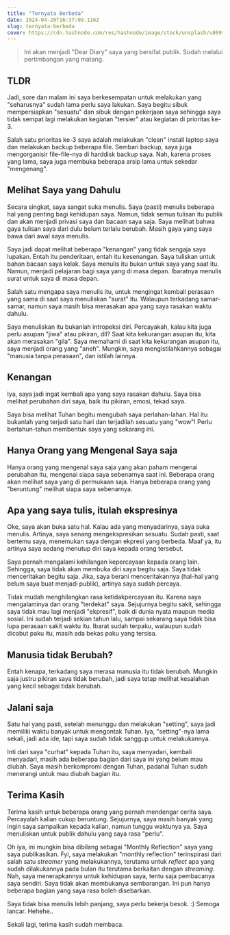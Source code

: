 ```yaml
---
title: "Ternyata Berbeda"
date: 2024-04-28T16:37:09.116Z
slug: ternyata-berbeda
cover: https://cdn.hashnode.com/res/hashnode/image/stock/unsplash/u869tFxJWnY/upload/a40ddd301ffe93d2ec7c9cd0e291ea83.jpeg
---
```


> Ini akan menjadi "Dear Diary" saya yang bersifat publik. Sudah melalui pertimbangan yang matang.

## TLDR

Jadi, sore dan malam ini saya berkesempatan untuk melakukan yang "seharusnya" sudah lama perlu saya lakukan. Saya begitu sibuk mempersiapkan "sesuatu" dan sibuk dengan pekerjaan saya sehingga saya tidak sempat lagi melakukan kegiatan "tersier" atau kegiatan di prioritas ke-3.

Salah satu prioritas ke-3 saya adalah melakukan "clean" install laptop saya dan melakukan backup beberapa file. Sembari backup, saya juga mengorganisir file-file-nya di harddisk backup saya. Nah, karena proses yang lama, saya juga membuka beberapa arsip lama untuk sekedar "mengenang".

## Melihat Saya yang Dahulu

Secara singkat, saya sangat suka menulis. Saya (pasti) menulis beberapa hal yang penting bagi kehidupan saya. Namun, tidak semua tulisan itu publik dan akan menjadi privasi saya dan bacaan saya saja. Saya melihat bahwa gaya tulisan saya dari dulu belum terlalu berubah. Masih gaya yang saya bawa dari awal saya menulis.

Saya jadi dapat melihat beberapa "kenangan" yang tidak sengaja saya lupakan. Entah itu penderitaan, entah itu kesenangan. Saya tuliskan untuk bahan bacaan saya kelak. Saya menulis itu bukan untuk saya yang saat itu. Namun, menjadi pelajaran bagi saya yang di masa depan. Ibaratnya menulis surat untuk saya di masa depan.

Salah satu mengapa saya menulis itu, untuk mengingat kembali perasaan yang sama di saat saya menuliskan "surat" itu. Walaupun terkadang samar-samar, namun saya masih bisa merasakan apa yang saya rasakan waktu dahulu.

Saya menuliskan itu bukanlah intropeksi diri. Percayakah, kalau kita juga perlu asupan "jiwa" atau pikiran, dll? Saat kita kekurangan asupan itu, kita akan merasakan "gila". Saya memahami di saat kita kekurangan asupan itu, saya menjadi orang yang "aneh". Mungkin, saya mengistilahkannya sebagai "manusia tanpa perasaan", dan istilah lainnya.

## Kenangan

Iya, saya jadi ingat kembali apa yang saya rasakan dahulu. Saya bisa melihat perubahan diri saya, baik itu pikiran, emosi, tekad saya.

Saya bisa melihat Tuhan begitu mengubah saya perlahan-lahan. Hal itu bukanlah yang terjadi satu hari dan terjadilah sesuatu yang "wow"! Perlu bertahun-tahun membentuk saya yang sekarang ini.

## Hanya Orang yang Mengenal Saya saja

Hanya orang yang mengenal saya saja yang akan paham mengenai perubahan itu, mengenai siapa saya sebenarnya saat ini. Beberapa orang akan melihat saya yang di permukaan saja. Hanya beberapa orang yang "beruntung" melihat siapa saya sebenarnya.

## Apa yang saya tulis, itulah ekspresinya

Oke, saya akan buka satu hal. Kalau ada yang menyadarinya, saya suka menulis. Artinya, saya senang mengekspresikan sesuatu. Sudah pasti, saat bertemu saya, menemukan saya dengan ekpresi yang berbeda. Maaf ya, itu artinya saya sedang menutup diri saya kepada orang tersebut.

Saya pernah mengalami kehilangan kepercayaan kepada orang lain. Sehingga, saya tidak akan membuka diri saya begitu saja. Saya tidak menceritakan begitu saja. Jika, saya berani menceritakannya (hal-hal yang belum saya buat menjadi publik), artinya saya sudah percaya.

Tidak mudah menghilangkan rasa ketidakpercayaan itu. Karena saya mengalaminya dari orang "terdekat" saya. Sejujurnya begitu sakit, sehingga saya tidak mau lagi menjadi "ekpresif", baik di dunia nyata maupun media sosial. Ini sudah terjadi sekian tahun lalu, sampai sekarang saya tidak bisa lupa perasaan sakit waktu itu. Ibarat sudah terpaku, walaupun sudah dicabut paku itu, masih ada bekas paku yang tersisa.

## Manusia tidak Berubah?

Entah kenapa, terkadang saya merasa manusia itu tidak berubah. Mungkin saja justru pikiran saya tidak berubah, jadi saya tetap melihat kesalahan yang kecil sebagai tidak berubah.

## Jalani saja

Satu hal yang pasti, setelah menunggu dan melakukan "setting", saya jadi memiliki waktu banyak untuk mengontak Tuhan. Iya, "setting"-nya lama sekali, jadi ada ide, tapi saya sudah tidak sanggup untuk melakukannya.

Inti dari saya "curhat" kepada Tuhan itu, saya menyadari, kembali menyadari, masih ada beberapa bagian dari saya ini yang belum mau diubah. Saya masih berkompromi dengan Tuhan, padahal Tuhan sudah menerangi untuk mau diubah bagian itu.

## Terima Kasih

Terima kasih untuk beberapa orang yang pernah mendengar cerita saya. Percayalah kalian cukup beruntung. Sejujurnya, saya masih banyak yang ingin saya sampaikan kepada kalian, namun tunggu waktunya ya. Saya menuliskan untuk publik dahulu yang saya rasa "perlu".

Oh iya, ini mungkin bisa dibilang sebagai "Monthly Reflection" saya yang saya publikasikan. Fyi, saya melakukan "monthly reflection" terinspirasi dari salah satu *streamer* yang melakukannya, terutama untuk *reflect* apa yang sudah dilakukannya pada bulan itu terutama berkaitan dengan *streaming*. Nah, saya menerapkannya untuk kehidupan saya, tentu saja pembacanya saya sendiri. Saya tidak akan membukanya sembarangan. Ini pun hanya beberapa bagian yang saya rasa boleh disebarkan.

Saya tidak bisa menulis lebih panjang, saya perlu bekerja besok. :) Semoga lancar. Hehehe..

Sekali lagi, terima kasih sudah membaca.